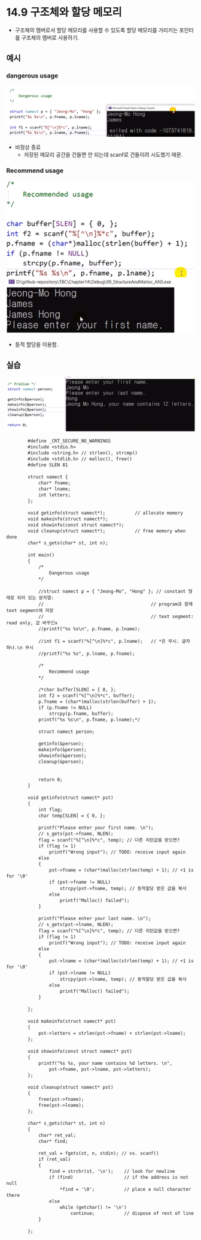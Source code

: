 # 14.9 구조체와 할당 메모리
* 구조체의 멤버로서 할당 메모리를 사용할 수 있도록 할당 메모리를 가리키는 포인터를 구조체의 멤버로 사용하기.

## 예시

### dangerous usage
![](../images/chapter14/struct18.png)

* 비정상 종료
    - 저장된 메모리 공간을 건들면 안 되는데 scanf로 건들이려 시도했기 때문.

### Recommend usage

![](../images/chapter14/struct19.png)

* 동적 할당을 이용함.

## 실습

![](../images/chapter14/struct20.png)

            #define _CRT_SECURE_NO_WARNINGS
            #include <stdio.h>
            #include <string.h> // strlen(), strcmp()
            #include <stdlib.h> // malloc(), free()
            #define SLEN 81

            struct namect {
                char* fname;
                char* lname;
                int letters;
            };

            void getinfo(struct namect*);			// allocate memory
            void makeinfo(struct namect*);
            void showinfo(const struct namect*);
            void cleanup(struct namect*);			// free memory when done
            char* s_gets(char* st, int n);

            int main()
            {
                /*
                    Dangerous usage
                */

                //struct namect p = { "Jeong-Mo", "Hong" }; // constant 형태로 되어 있는 문자열: 
                //										  // program과 함께 text segment에 저장
                //										  // text segment: read only, 값 바꾸긴x
                //printf("%s %s\n", p.fname, p.lname);

                //int f1 = scanf("%[^\n]%*c", p.lname);   // *은 무시. 글자 하나.\n 무시
                //printf("%s %s", p.lname, p.fname);

                /*
                    Recommend usage
                */
                
                /*char buffer[SLEN] = { 0, };
                int f2 = scanf("%[^\n]%*c", buffer);
                p.fname = (char*)malloc(strlen(buffer) + 1);
                if (p.fname != NULL)
                    strcpy(p.fname, buffer);
                printf("%s %s\n", p.fname, p.lname);*/

                struct namect person;

                getinfo(&person);
                makeinfo(&person);
                showinfo(&person);
                cleanup(&person);


                return 0;
            }

            void getinfo(struct namect* pst)
            {
                int flag;
                char temp[SLEN] = { 0, };

                printf("Please enter your first name. \n");
                // s_gets(pst->fname, NLEN);
                flag = scanf("%[^\n]%*c", temp); // 다른 리턴값을 받으면?
                if (flag != 1)
                    printf("Wrong input"); // TODO: receive input again
                else
                {
                    pst->fname = (char*)malloc(strlen(temp) + 1); // +1 is for '\0'
                    if (pst->fname != NULL)
                        strcpy(pst->fname, temp); // 동적할당 받은 값을 복사
                    else
                        printf("Malloc() failed");
                }

                printf("Please enter your last name. \n");
                // s_gets(pst->lname, NLEN);
                flag = scanf("%[^\n]%*c", temp); // 다른 리턴값을 받으면?
                if (flag != 1)
                    printf("Wrong input"); // TODO: receive input again
                else
                {
                    pst->lname = (char*)malloc(strlen(temp) + 1); // +1 is for '\0'
                    if (pst->lname != NULL)
                        strcpy(pst->lname, temp); // 동적할당 받은 값을 복사
                    else
                        printf("Malloc() failed");
                }

            };

            void makeinfo(struct namect* pst)
            {
                pst->letters = strlen(pst->fname) + strlen(pst->lname);
            };

            void showinfo(const struct namect* pst) 
            {
                printf("%s %s, your name contains %d letters. \n",
                    pst->fname, pst->lname, pst->letters);
            };

            void cleanup(struct namect* pst)
            {
                free(pst->fname);
                free(pst->lname);
            };

            char* s_gets(char* st, int n)
            {
                char* ret_val;
                char* find;

                ret_val = fgets(st, n, stdin); // vs. scanf()
                if (ret_val)
                {
                    find = strchr(st, '\n');	// look for newline
                    if (find)					// if the address is not null
                        *find = '\0';			// place a null character there
                    else
                        while (getchar() != '\n')
                            continue;			// dispose of rest of line
                }

            };